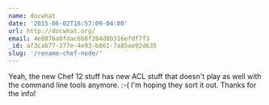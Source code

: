 ```yaml
---
name: docwhat
date: '2015-06-02T16:57:09-04:00'
url: http://docwhat.org/
email: 4e8076a0fdac6b8f284d8b316efdf7f3
_id: af3cab77-277e-4e93-b861-7a85ae92d635
slug: '/rename-chef-node/'
---
```


Yeah, the new Chef 12 stuff has new ACL stuff that doesn't play as well with
the command line tools anymore. :-( I'm hoping they sort it out. Thanks for
the info!
